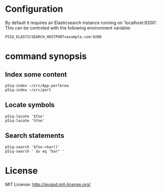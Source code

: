 # Configuration

By default it requires an Elasticsearch instance running on 'localhost:9200'.
This can be controled with the following environment variable:

    P5IQ_ELASTICSEARCH_HOSTPORT=example.com:9200

# command synopsis

## Index some content

    p5iq-index ~/src/App-perlbrew
    p5iq-index ~/src/perl

## Locate symbols

    p5iq-locate '$foo'
    p5iq-locate '%foo'

## Search statements

    p5iq-search '$foo->bar()'
    p5iq-search ' $v eq "bar" '
    
# License

MIT License: http://gugod.mit-license.org/
